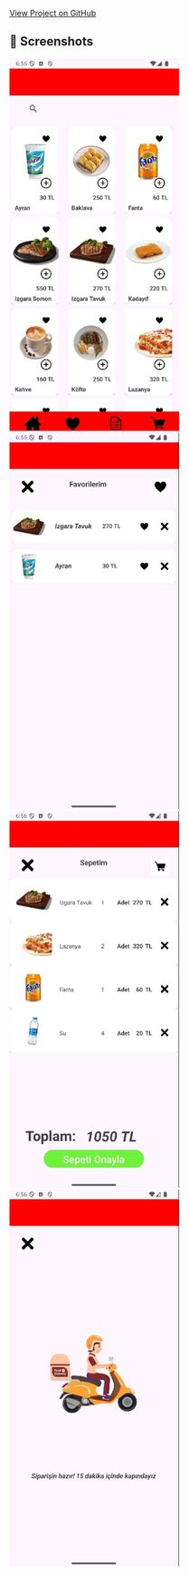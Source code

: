 [View Project on GitHub](https://github.com/Kaandemirrs/YemekSiparisEt)


## 📸 Screenshots

<img src="screens/Görüntü 1.04.2025 18.55.jpg" width="300"/>  
<img src="screens/Görüntü 1.04.2025 18.55 (1).jpg" width="300"/>  
<img src="screens/Görüntü 1.04.2025 18.56.jpg" width="300"/>  
<img src="screens/Görüntü 1.04.2025 18.56 (1).jpg" width="300"/>
